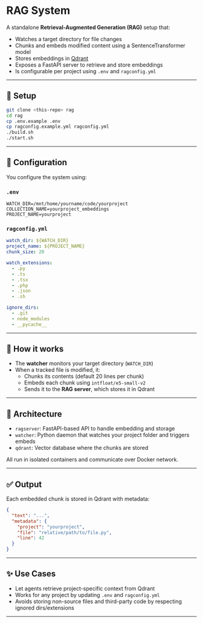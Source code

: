 # RAG System

A standalone **Retrieval-Augmented Generation (RAG)** setup that:

- Watches a target directory for file changes
- Chunks and embeds modified content using a SentenceTransformer model
- Stores embeddings in [Qdrant](https://qdrant.tech/)
- Exposes a FastAPI server to retrieve and store embeddings
- Is configurable per project using `.env` and `ragconfig.yml`

---

## 🔧 Setup

```bash
git clone <this-repo> rag
cd rag
cp .env.example .env
cp ragconfig.example.yml ragconfig.yml
./build.sh
./start.sh
```

---

## 📁 Configuration

You configure the system using:

### `.env`

```env
WATCH_DIR=/mnt/home/yourname/code/yourproject
COLLECTION_NAME=yourproject_embeddings
PROJECT_NAME=yourproject
```

### `ragconfig.yml`

```yaml
watch_dir: ${WATCH_DIR}
project_name: ${PROJECT_NAME}
chunk_size: 20

watch_extensions:
  - .py
  - .ts
  - .tsx
  - .php
  - .json
  - .sh

ignore_dirs:
  - .git
  - node_modules
  - __pycache__
```

---

## 🧠 How it works

- The **watcher** monitors your target directory (`WATCH_DIR`)
- When a tracked file is modified, it:
  - Chunks its contents (default 20 lines per chunk)
  - Embeds each chunk using `intfloat/e5-small-v2`
  - Sends it to the **RAG server**, which stores it in Qdrant

---

## 🐳 Architecture

- `ragserver`: FastAPI-based API to handle embedding and storage
- `watcher`: Python daemon that watches your project folder and triggers embeds
- `qdrant`: Vector database where the chunks are stored

All run in isolated containers and communicate over Docker network.

---

## ✅ Output

Each embedded chunk is stored in Qdrant with metadata:

```json
{
  "text": "...",
  "metadata": {
    "project": "yourproject",
    "file": "relative/path/to/file.py",
    "line": 42
  }
}
```

---

## ✨ Use Cases

- Let agents retrieve project-specific context from Qdrant
- Works for any project by updating `.env` and `ragconfig.yml`
- Avoids storing non-source files and third-party code by respecting ignored dirs/extensions

---